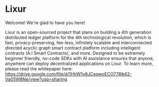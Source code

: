 # Lixur

Welcome! We're glad to have you here!

Lixur is an open-sourced project that plans on building a 4th generation distributed ledger platform for the 4th technological revolution, which is fast, privacy-preserving, fee-less, infinitely scalable and interconnected directed acyclic graph smart contract platform including intelligent contracts (A.I Smart Contracts), and more. Designed to be extremely beginner friendly, no-code SDKs with AI assistance ensures that anyone, anywhere can deploy decentralized applications on Lixur.
To learn more, please read the whitepaper here: https://drive.google.com/file/d/1HtjW1y8JCeqwoECO778lk62-Va05W8Ne/view?usp=sharing
